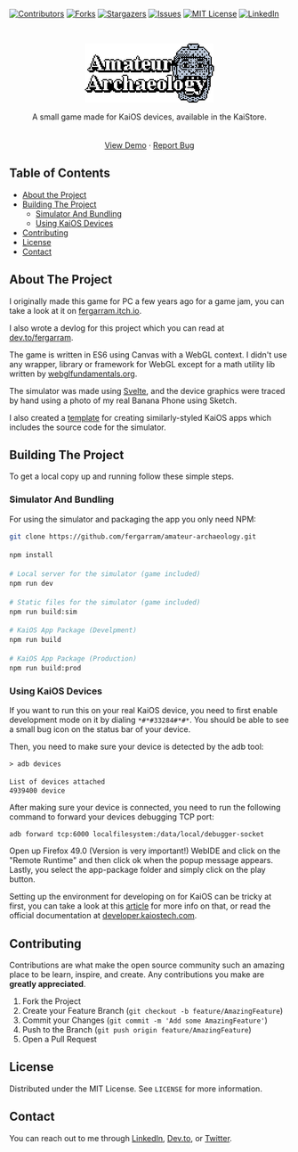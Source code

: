 <!-- PROJECT SHIELDS -->
[![Contributors][contributors-shield]][contributors-url]
[![Forks][forks-shield]][forks-url]
[![Stargazers][stars-shield]][stars-url]
[![Issues][issues-shield]][issues-url]
[![MIT License][license-shield]][license-url]
[![LinkedIn][linkedin-shield]][linkedin-url]



<!-- PROJECT LOGO -->
<br />
<p align="center">
  <a href="https://github.com/fergarram/amateur-archaeology">
    <img src="app-core/assets/title.png" alt="Amateur Archaeology Logo" width="232px" style="image-rendering: pixelated;">
  </a>

  <p align="center">
    A small game made for KaiOS devices, available in the KaiStore.
    <br />
    <br />
    <br />
    <a href="https://fernando.works/amateur-archaeology">View Demo</a>
    ·
    <a href="https://github.com/fergarram/amateur-archaeology/issues">Report Bug</a>
  </p>
</p>



<!-- TABLE OF CONTENTS -->
## Table of Contents

* [About the Project](#about-the-project)
* [Building The Project](#building-the-project)
  * [Simulator And Bundling](#simulator-and-bundling)
  * [Using KaiOS Devices](#using-kaios-devices)
* [Contributing](#contributing)
* [License](#license)
* [Contact](#contact)



<!-- ABOUT THE PROJECT -->
## About The Project

I originally made this game for PC a few years ago for a game jam, you can take a look at it on [fergarram.itch.io](https://fergarram.itch.io/amateur-archaeology-iii).

I also wrote a devlog for this project which you can read at [dev.to/fergarram](https://dev.to/fergarram/creating-a-game-for-feature-phones-using-javascript-3bnn).

The game is written in ES6 using Canvas with a WebGL context. I didn't use any wrapper, library or framework for WebGL except for a math utility lib written by [webglfundamentals.org](https://webglfundamentals.org/).

The simulator was made using [Svelte](svelte.dev), and the device graphics were traced by hand using a photo of my real Banana Phone using Sketch.

I also created a [template](https://github.com/Fergarram/banana-app) for creating similarly-styled KaiOS apps which includes the source code for the simulator.

<!-- GETTING STARTED -->
## Building The Project

To get a local copy up and running follow these simple steps.

### Simulator And Bundling
For using the simulator and packaging the app you only need NPM:

```sh
git clone https://github.com/fergarram/amateur-archaeology.git

npm install

# Local server for the simulator (game included)
npm run dev

# Static files for the simulator (game included)
npm run build:sim

# KaiOS App Package (Develpment)
npm run build

# KaiOS App Package (Production)
npm run build:prod
```

### Using KaiOS Devices

If you want to run this on your real KaiOS device, you need to first enable development mode on it by dialing `*#*#33284#*#*`. You should be able to see a small bug icon on the status bar of your device.

Then, you need to make sure your device is detected by the adb tool:
```
> adb devices

List of devices attached
4939400 device
```

After making sure your device is connected, you need to run the following command to forward your devices debugging TCP port:
```
adb forward tcp:6000 localfilesystem:/data/local/debugger-socket
```

Open up Firefox 49.0 (Version is very important!) WebIDE and click on the "Remote Runtime" and then click ok when the popup message appears. Lastly, you select the app-package folder and simply click on the play button.

Setting up the environment for developing on for KaiOS can be tricky at first, you can take a look at this [article](https://nolanlawson.com/2019/09/22/the-joy-and-challenge-of-developing-for-kaios/) for more info on that, or read the official documentation at [developer.kaiostech.com](https://developer.kaiostech.com/).


<!-- CONTRIBUTING -->
## Contributing

Contributions are what make the open source community such an amazing place to be learn, inspire, and create. Any contributions you make are **greatly appreciated**.

1. Fork the Project
2. Create your Feature Branch (`git checkout -b feature/AmazingFeature`)
3. Commit your Changes (`git commit -m 'Add some AmazingFeature'`)
4. Push to the Branch (`git push origin feature/AmazingFeature`)
5. Open a Pull Request



<!-- LICENSE -->
## License

Distributed under the MIT License. See `LICENSE` for more information.



<!-- CONTACT -->
## Contact

You can reach out to me through [LinkedIn](https://linkedin.com/in/fergarram), [Dev.to](dev.to/fergarram), or [Twitter](https://twitter.com/_fergarram_).


<!-- MARKDOWN LINKS & IMAGES -->
<!-- https://www.markdownguide.org/basic-syntax/#reference-style-links -->
[contributors-shield]: https://img.shields.io/github/contributors/fergarram/amateur-archaeology.svg?style=flat-square
[contributors-url]: https://github.com/fergarram/amateur-archaeology/graphs/contributors
[forks-shield]: https://img.shields.io/github/forks/fergarram/amateur-archaeology.svg?style=flat-square
[forks-url]: https://github.com/fergarram/amateur-archaeology/network/members
[stars-shield]: https://img.shields.io/github/stars/fergarram/amateur-archaeology.svg?style=flat-square
[stars-url]: https://github.com/fergarram/amateur-archaeology/stargazers
[issues-shield]: https://img.shields.io/github/issues/fergarram/amateur-archaeology.svg?style=flat-square
[issues-url]: https://github.com/fergarram/amateur-archaeology/issues
[license-shield]: https://img.shields.io/github/license/fergarram/amateur-archaeology.svg?style=flat-square
[license-url]: https://github.com/fergarram/amateur-archaeology/blob/master/LICENSE.txt
[linkedin-shield]: https://img.shields.io/badge/-LinkedIn-black.svg?style=flat-square&logo=linkedin&colorB=555
[linkedin-url]: https://linkedin.com/in/fergarram

